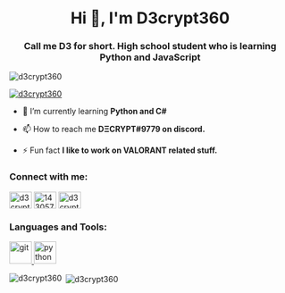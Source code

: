 <h1 align="center">Hi 👋, I'm D3crypt360</h1>
<h3 align="center">Call me D3 for short. High school student who is learning Python and JavaScript</h3>

<p align="left"> <img src="https://komarev.com/ghpvc/?username=d3crypt360&label=Profile%20views&color=0e75b6&style=flat" alt="d3crypt360" /> </p>

<p align="left"> <a href="https://twitter.com/d3crypt360" target="blank"><img src="https://img.shields.io/twitter/follow/d3crypt360?logo=twitter&style=for-the-badge" alt="d3crypt360" /></a> </p>

- 🌱 I’m currently learning **Python and C#**

- 📫 How to reach me **DΞCRYPT#9779 on discord.**

- ⚡ Fun fact **I like to work on VALORANT related stuff.**

<h3 align="left">Connect with me:</h3>
<p align="left">
<a href="https://twitter.com/d3crypt360" target="blank"><img align="center" src="https://cdn.jsdelivr.net/npm/simple-icons@3.0.1/icons/twitter.svg" alt="d3crypt360" height="30" width="40" /></a>
<a href="https://stackoverflow.com/users/14305700" target="blank"><img align="center" src="https://cdn.jsdelivr.net/npm/simple-icons@3.0.1/icons/stackoverflow.svg" alt="14305700" height="30" width="40" /></a>
<a href="https://instagram.com/d3crypt360" target="blank"><img align="center" src="https://cdn.jsdelivr.net/npm/simple-icons@3.0.1/icons/instagram.svg" alt="d3crypt360" height="30" width="40" /></a>
</p>

<h3 align="left">Languages and Tools:</h3>
<p align="left"> <a href="https://git-scm.com/" target="_blank"> <img src="https://www.vectorlogo.zone/logos/git-scm/git-scm-icon.svg" alt="git" width="40" height="40"/> </a> <a href="https://www.python.org" target="_blank"> <img src="https://devicons.github.io/devicon/devicon.git/icons/python/python-original.svg" alt="python" width="40" height="40"/> </a> </p>

<p><img align="left" src="https://github-readme-stats.vercel.app/api/top-langs?username=d3crypt360&show_icons=true&locale=en&layout=compact&theme=tokyonight&hide" alt="d3crypt360" /></p>

<p>&nbsp;<img align="center" src="https://github-readme-stats.vercel.app/api?username=d3crypt360&show_icons=true&locale=en&theme=tokyonight&hide" alt="d3crypt360" /></p>
